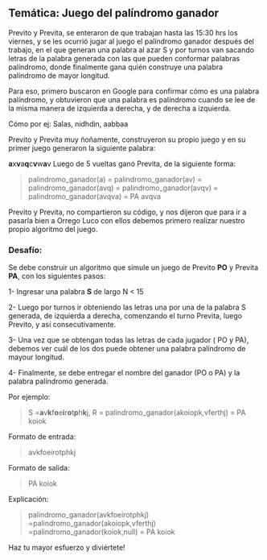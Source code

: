 ## Temática: Juego del palíndromo ganador

Previto y Previta, se enteraron de que trabajan hasta las 15:30 hrs los viernes, y se les ocurrió jugar al juego el palíndromo ganador después del trabajo, en el que generan una palabra al azar S y por turnos van sacando letras de la palabra generada con las que pueden conformar palabras palíndromo, donde finalmente gana quién construye una palabra palíndromo de mayor longitud.

Para eso, primero buscaron en Google para confirmar cómo es una palabra palíndromo, y obtuvieron que una palabra es palíndromo cuando se lee de la misma manera de izquierda a derecha, y de derecha a izquierda.

Cómo por ej: Salas, nidhdin, aabbaa

Previto y Previta muy ñoñamente, construyeron su propio juego y en su primer juego generaron la siguiente palabra:

**a**x**v**a**q**c**v**w**a**v
Luego de 5 vueltas ganó Previta, de la siguiente forma:

> palindromo_ganador(a)
> = palindromo_ganador(av)
> = palindromo_ganador(avq)
> = palindromo_ganador(avqv)
> = palindromo_ganador(avqva)
> = PA avqva

Previto y Previta, no compartieron su código, y nos dijeron que para ir a pasarla bien a Orrego Luco con ellos debemos primero realizar nuestro propio algoritmo del juego.

### Desafío:

Se debe construir un algoritmo que simule un juego de Previto **PO** y Previta **PA**, con los siguientes pasos:

1- Ingresar una palabra **S** de largo N < 15

2- Luego por turnos ir obteniendo las letras una por una de la palabra S generada, de izquierda a derecha, comenzando el turno Previta, luego Previto, y así consecutivamente.

3- Una vez que se obtengan todas las letras de cada jugador ( PO y PA), debemos ver cuál de los dos puede obtener una palabra palíndromo de mayour longitud.

4- Finalmente, se debe entregar el nombre del ganador (PO o PA) y la palabra palíndromo generada.

Por ejemplo:

> S =**a**v**k**f**o**e**i**r**o**t**p**h**k**j, R = palindromo_ganador(akoiopk,vferthj) = PA koiok

Formato de entrada:

> avkfoeirotphkj

Formato de salida:

> PA koiok

Explicación:

> palindromo_ganador(avkfoeirotphkj) =palindromo_ganador(akoiopk,vferthj)
> =palindromo_ganador(koiok,null)
> = PA koiok

Haz tu mayor esfuerzo y diviértete!
